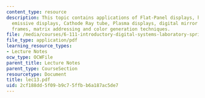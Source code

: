 ```yaml
---
content_type: resource
description: This topic contains applications of Flat-Panel displays, human eyes,
  emissive displays, Cathode Ray tube, Plasma displays, digital mirror device, composite
  frames, matrix addressing and color generation techniques.
file: /media/courses/6-111-introductory-digital-systems-laboratory-spring-2006/2cf188dd5f09b9c75ffbb6a187ac5de7_lec13.pdf
file_type: application/pdf
learning_resource_types:
- Lecture Notes
ocw_type: OCWFile
parent_title: Lecture Notes
parent_type: CourseSection
resourcetype: Document
title: lec13.pdf
uid: 2cf188dd-5f09-b9c7-5ffb-b6a187ac5de7
---
```

